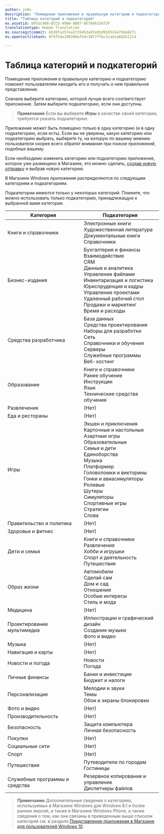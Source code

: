 ```yaml
---
author: jnHs
Description: "Помещение приложения в правильную категорию и подкатегорию поможет пользователям находить его и получать о нем правильное представление."
title: "Таблица категорий и подкатегорий"
ms.assetid: D451C468-DCCD-4966-AB87-8E766615A72F
translationtype: Human Translation
ms.sourcegitcommit: 6530fa257ea3735453a97eb5d916524e750e62fc
ms.openlocfilehash: 9f9f5da100109af5dc38f7ffbc3cadca842b1214

---
```


# Таблица категорий и подкатегорий


Помещение приложения в правильную категорию и подкатегорию поможет пользователям находить его и получать о нем правильное представление.

Сначала выберите категорию, которой лучше всего соответствует приложение. Затем выберите подкатегорию, если они доступны.

> **Примечание**  Если вы выберете **Игры** в качестве своей категории, требуется указать подкатегорию.

 

Приложение может быть помещено только в одну категорию (и в одну подкатегорию, если есть). Если вы не уверены, какую категорию или подкатегорию выбрать, выберите ту, на которую по вашему мнению пользователи скорее всего обратят внимание при поиске приложений, подобных вашему.

Если необходимо изменить категорию или подкатегорию приложения, которое уже размещено в Магазине, это можно сделать, [создав новую отправку](app-submissions.md) и выбрав новую категорию.

В Магазине Windows приложения распределяются по следующим категориям и подкатегориям.

Подкатегории имеются только у некоторых категорий. Помните, что можно использовать только подкатегорию, принадлежащую к выбранной вами категории.


| Категория                    | Подкатегория                                       |
|-----------------------------|---------------------------------------------------|
| Книги и справочники           | Электронные книги <br> Художественная литература <br> Документальные книги <br> Справочники |
| Бизнес-издания                    | Бухгалтерия и финансы <br> Взаимодействие <br> CRM <br> Данные и аналитика <br> Управление файлами <br> Инвентаризация и логистика <br> Юриспруденция и кадры <br> Управление проектами <br> Удаленный рабочий стол <br> Продажи и маркетинг <br> Время и расходы |
| Средства разработчика             | База данных <br> Средства проектирования <br> Наборы для разработки <br> Сеть <br> Справочники и обучение <br> Серверы <br> Служебные программы <br> Веб-хостинг |
| Образование                   | Книги и справочники <br> Ранее обучение <br> Инструкции <br> Язык <br> Технические средства обучения |
| Развлечения               | (Нет)                                            |
| Еда и рестораны               | (Нет)                                            |
| Игры                       | Экшен и приключения <br> Карточные и настольные <br> Азартные игры <br> Образовательные <br> Семья и дети <br> Единоборства <br> Музыка <br> Платформер <br> Головоломки и викторины <br> Гонки и авиасимуляторы <br> Ролевые <br> Шутеры <br> Симуляторы <br> Спортивные игры <br> Стратегии <br> Слова |
| Правительство и политика       | (Нет)                                            |
| Здоровье и фитнес            | (Нет)                                            |
| Дети и семья               | Книги и справочники <br> Развлечения <br> Хобби и игрушки <br> Спорт и деятельность <br> Путешествия |
| Образ жизни                   | Автомобили <br> Сделай сам <br> Дом и сад <br> Отношения <br> Особые интересы <br> Стиль и мода |
| Медицина                     | (Нет)                                            |
| Проектирование мультимедиа           | Иллюстрации и графический дизайн <br> Создание музыки <br> Фото и видео |
| Музыка                       | (Нет)                                            |
| Навигация и карты           | (Нет)                                            |
| Новости и погода              | Новости <br> Погода                                 |
| Личные финансы            | Банки и инвестиции <br> Бюджет и налоги      |
| Персонализация             | Мелодии и звуки <br> Темы <br> Обои и экраны блокировки |
| Фото и видео               | (Нет)                                            |
| Производительность                | (Нет)                                            |
| Безопасность                    | Защита компьютера <br> Личная безопасность <br>         |
| Покупки                    | (Нет)                                            |
| Социальные сети                      | (Нет)                                            |
| Спорт                      | (Нет)                                            |
| Путешествия                      | Путеводители по городам <br> Гостиницы                           |
| Служебные программы и средства           | Резервное копирование и управление <br> Диспетчеры файлов                |
 

> **Примечание**  Дополнительные сведения о категориях, используемых в Магазине Windows для Windows 8.1 и более ранних версий, а также в Магазине Windows Phone, а также сведения о том, как они связаны в приведенным выше списком категорий см. в разделе [Представление приложения в Магазине для пользователей Windows 10](how-your-app-appears-in-the-store-for-windows-10-customers.md#category-changes).




<!--HONumber=Jun16_HO4-->


